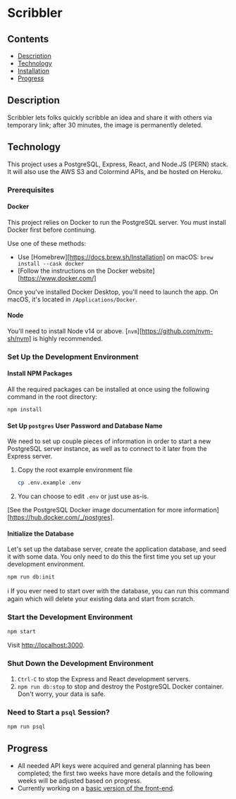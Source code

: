 # Scribbler

## Contents

  - [Description](#description)
  - [Technology](#technology)
  - [Installation](#installation)
  - [Progress](#progress)


## Description

Scribbler lets folks quickly scribble an idea and share it with others via temporary link; after 30 minutes, the image is permanently deleted.

## Technology
This project uses a PostgreSQL, Express, React, and Node.JS (PERN) stack. It will also use the AWS S3 and Colormind APIs, and be hosted on Heroku.
 
### Prerequisites

#### Docker

This project relies on Docker to run the PostgreSQL server. You must install
Docker first before continuing.

Use one of these methods:

- Use [Homebrew][https://docs.brew.sh/Installation] on macOS: `brew install --cask docker`
- [Follow the instructions on the Docker website][https://www.docker.com/]

Once you've installed Docker Desktop, you'll need to launch the app. On macOS,
it's located in `/Applications/Docker`.

#### Node

You'll need to install Node v14 or above. [`nvm`][https://github.com/nvm-sh/nvm] is highly recommended.

### Set Up the Development Environment

#### Install NPM Packages

All the required packages can be installed at once using the following command in the root directory:
```sh
npm install
```

#### Set Up `postgres` User Password and Database Name

We need to set up couple pieces of information in order to start a new
PostgreSQL server instance, as well as to connect to it later from the Express
server.

1. Copy the root example environment file

   ```sh
   cp .env.example .env
   ```

2. You can choose to edit `.env` or just use as-is.

[See the PostgreSQL Docker image documentation for more
information][https://hub.docker.com/_/postgres].

#### Initialize the Database

Let's set up the database server, create the application database, and seed it
with some data. You only need to do this the first time you set up your
development environment.

```sh
npm run db:init
```

ℹ️ If you ever need to start over with the database, you can run this command
again which will delete your existing data and start from scratch.

### Start the Development Environment

```sh
npm start
```

Visit <http://localhost:3000>.

### Shut Down the Development Environment

1. `Ctrl-C` to stop the Express and React development servers.
1. `npm run db:stop` to stop and destroy the PostgreSQL Docker container. Don't
   worry, your data is safe.

### Need to Start a `psql` Session?

```sh
npm run psql
```

## Progress

- All needed API keys were acquired and general planning has been completed; the first two weeks have more details and the following weeks will be adjusted based on progress.
- Currently working on a [basic version of the front-end](https://github.com/carbonsoda/scribbler/tree/frontend-v1). 

